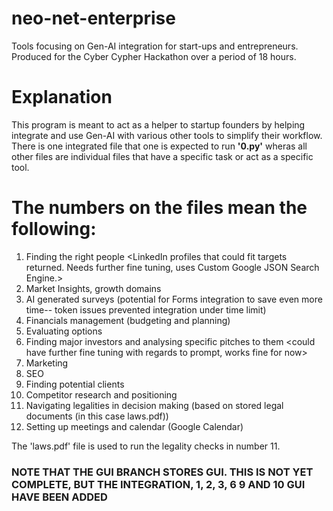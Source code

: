 # neo-net-enterprise
Tools focusing on Gen-AI integration for start-ups and entrepreneurs. Produced for the Cyber Cypher Hackathon over a period of 18 hours.

# Explanation

This program is meant to act as a helper to startup founders by helping integrate and use Gen-AI with various other tools to simplify their workflow. There is one integrated file that one is expected to run **'0.py'** wheras all other files are individual files that have a specific task or act as a specific tool.  

# The numbers on the files mean the following: 

1. Finding the right people <LinkedIn profiles that could fit targets returned. Needs further fine tuning, uses Custom Google JSON Search Engine.>
2. Market Insights, growth domains
3. AI generated surveys (potential for Forms integration to save even more time-- token issues prevented integration under time limit)
4. Financials management (budgeting and planning)
5. Evaluating options
6. Finding major investors and analysing specific pitches to them <could have further fine tuning with regards to prompt, works fine for now>
7. Marketing
8. SEO
9. Finding potential clients
10. Competitor research and positioning
11. Navigating legalities in decision making (based on stored legal documents (in this case laws.pdf))
12. Setting up meetings and calendar (Google Calendar)

The 'laws.pdf' file is used to run the legality checks in number 11.

### NOTE THAT THE GUI BRANCH STORES GUI. THIS IS NOT YET COMPLETE, BUT THE INTEGRATION, 1, 2, 3, 6 9 AND 10 GUI HAVE BEEN ADDED
